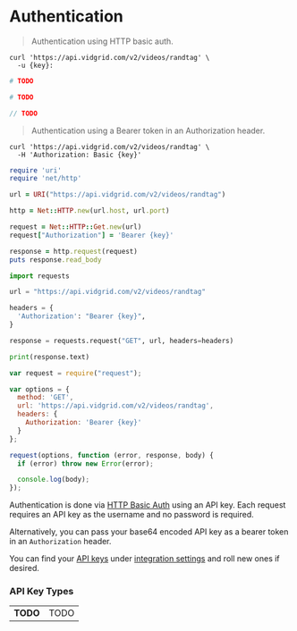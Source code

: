 # Authentication

> Authentication using HTTP basic auth.

```shell
curl 'https://api.vidgrid.com/v2/videos/randtag' \
  -u {key}:
```

```ruby
# TODO
```

```python
# TODO
```

```javascript
// TODO
```

> Authentication using a Bearer token in an Authorization header.

```shell
curl 'https://api.vidgrid.com/v2/videos/randtag' \
  -H 'Authorization: Basic {key}'
```

```ruby
require 'uri'
require 'net/http'

url = URI("https://api.vidgrid.com/v2/videos/randtag")

http = Net::HTTP.new(url.host, url.port)

request = Net::HTTP::Get.new(url)
request["Authorization"] = 'Bearer {key}'

response = http.request(request)
puts response.read_body
```

```python
import requests

url = "https://api.vidgrid.com/v2/videos/randtag"

headers = {
  'Authorization': "Bearer {key}",
}

response = requests.request("GET", url, headers=headers)

print(response.text)
```

```javascript
var request = require("request");

var options = {
  method: 'GET',
  url: 'https://api.vidgrid.com/v2/videos/randtag',
  headers: {
    Authorization: 'Bearer {key}'
  }
};

request(options, function (error, response, body) {
  if (error) throw new Error(error);

  console.log(body);
});
```

Authentication is done via [HTTP Basic Auth](https://en.wikipedia.org/wiki/Basic_access_authentication) using an API key. Each request requires an API key as the username and no password is required.

Alternatively, you can pass your base64 encoded API key as a bearer token in an `Authorization` header.

You can find your [API keys](#api-key-types) under [integration settings](https://app.vidgrid.com/integrations) and roll new ones if desired.

### API Key Types

|      |             |
|------|-------------|
| **TODO** | TODO |
